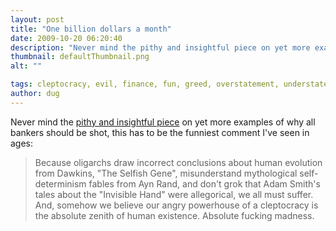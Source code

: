 ```yaml
---
layout: post
title: "One billion dollars a month"
date: 2009-10-20 06:20:40
description: "Never mind the pithy and insightful piece on yet more examples of why all bankers should be shot, this has to be the funniest comment I&#8217;ve seen in ages --  Because oligarchs draw incorrect conclusions about human evolution from Dawkins, &#8220;The&#8230;"
thumbnail: defaultThumbnail.png
alt: ""

tags: cleptocracy, evil, finance, fun, greed, overstatement, understatement
author: dug
---
```


<p>Never mind the <a href="http://blogs.law.harvard.edu/philg/2009/10/17/how-wall-street-is-making-its-billions/">pithy and insightful piece</a> on yet more examples of why all bankers should be shot, this has to be the funniest comment I've seen in ages:</p>

<blockquote><p>Because oligarchs draw incorrect conclusions about human evolution from Dawkins, "The Selfish Gene", misunderstand mythological self-determinism fables from Ayn Rand, and don't grok that Adam Smith's tales about the "Invisible Hand" were allegorical, we all must suffer. And, somehow we believe our angry powerhouse of a cleptocracy is the absolute zenith of human existence. Absolute fucking madness.</p></blockquote>
